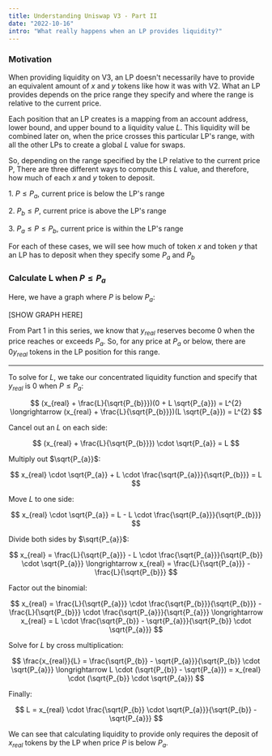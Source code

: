 ```yaml
---
title: Understanding Uniswap V3 - Part II
date: "2022-10-16"
intro: "What really happens when an LP provides liquidity?"
---
```


### Motivation

When providing liquidity on V3, an LP doesn't necessarily have to provide an equivalent amount of $x$ and $y$ tokens like how it was with V2. What an LP provides depends on the price range they specify and where the range is relative to the current price.

Each position that an LP creates is a mapping from an account address, lower bound, and upper bound to a liquidity value $L$. This liquidity will be combined later on, when the price crosses this particular LP's range, with all the other LPs to create a global $L$ value for swaps. 

So, depending on the range specified by the LP relative to the current price P, There are three different ways to compute this $L$ value, and therefore, how much of each $x$ and $y$ token to deposit.

1\. $P \leq P_{a}$, current price is below the LP's range

2\. $P_{b} \leq P$, current price is above the LP's range

3\. $P_{a} \le P \le P_{b}$, current price is within the LP's range

For each of these cases, we will see how much of token $x$ and token $y$ that an LP has to deposit when they specify some $P_{a}$ and $P_{b}$

### Calculate L when $P \leq P_{a}$

Here, we have a graph where $P$ is below $P_{a}$:

[SHOW GRAPH HERE]

From Part 1 in this series, we know that $y_{real}$ reserves become $0$ when the price reaches or exceeds $P_{a}$. So, for any price at $P_{a}$ or below, there are $0 y_{real}$ tokens in the LP position for this range. 

---

To solve for $L$, we take our concentrated liquidity function and specify that $y_{real}$ is 0 when $P \leq P_{a}$:

$$
(x_{real} + \frac{L}{\sqrt{P_{b}}})(0 + L \sqrt{P_{a}}) = L^{2} \longrightarrow (x_{real} + \frac{L}{\sqrt{P_{b}}})(L \sqrt{P_{a}}) = L^{2}
$$

Cancel out an $L$ on each side:

$$
(x_{real} + \frac{L}{\sqrt{P_{b}}}) \cdot \sqrt{P_{a}} = L
$$

Multiply out $\sqrt{P_{a}}$:

$$
x_{real} \cdot \sqrt{P_{a}} + L \cdot \frac{\sqrt{P_{a}}}{\sqrt{P_{b}}} = L
$$

Move $L$ to one side:

$$
x_{real} \cdot \sqrt{P_{a}} = L - L \cdot \frac{\sqrt{P_{a}}}{\sqrt{P_{b}}} 
$$

Divide both sides by $\sqrt{P_{a}}$:

$$
x_{real} = \frac{L}{\sqrt{P_{a}}} - L \cdot \frac{\sqrt{P_{a}}}{\sqrt{P_{b}} \cdot \sqrt{P_{a}}}
\longrightarrow
x_{real} = \frac{L}{\sqrt{P_{a}}} - \frac{L}{\sqrt{P_{b}}} 
$$

Factor out the binomial:

$$
x_{real} = \frac{L}{\sqrt{P_{a}}} \cdot \frac{\sqrt{P_{b}}}{\sqrt{P_{b}}} - \frac{L}{\sqrt{P_{b}}} \cdot \frac{\sqrt{P_{a}}}{\sqrt{P_{a}}}
\longrightarrow
x_{real} = L \cdot \frac{\sqrt{P_{b}} - \sqrt{P_{a}}}{\sqrt{P_{b}} \cdot \sqrt{P_{a}}}
$$

Solve for $L$ by cross multiplication:

$$
\frac{x_{real}}{L} = \frac{\sqrt{P_{b}} - \sqrt{P_{a}}}{\sqrt{P_{b}} \cdot \sqrt{P_{a}}}
\longrightarrow
L \cdot (\sqrt{P_{b}} - \sqrt{P_{a}}) = x_{real} \cdot (\sqrt{P_{b}} \cdot \sqrt{P_{a}})
$$

Finally:

$$
L = x_{real} \cdot \frac{\sqrt{P_{b}} \cdot \sqrt{P_{a}}}{\sqrt{P_{b}} - \sqrt{P_{a}}}
$$

We can see that calculating liquidity to provide only requires the deposit of $x_{real}$ tokens by the LP when price $P$ is below $P_{a}$.
